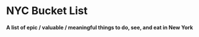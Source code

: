NYC Bucket List
===============

#### A list of epic / valuable / meaningful things to do, see, and eat in New York 